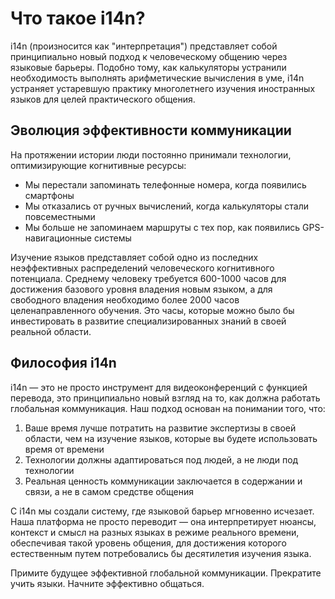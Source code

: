 # Что такое i14n?

i14n (произносится как "интерпретация") представляет собой принципиально новый подход к человеческому общению через языковые барьеры. Подобно тому, как калькуляторы устранили необходимость выполнять арифметические вычисления в уме, i14n устраняет устаревшую практику многолетнего изучения иностранных языков для целей практического общения.

## Эволюция эффективности коммуникации

На протяжении истории люди постоянно принимали технологии, оптимизирующие когнитивные ресурсы:

- Мы перестали запоминать телефонные номера, когда появились смартфоны
- Мы отказались от ручных вычислений, когда калькуляторы стали повсеместными
- Мы больше не запоминаем маршруты с тех пор, как появились GPS-навигационные системы

Изучение языков представляет собой одно из последних неэффективных распределений человеческого когнитивного потенциала. Среднему человеку требуется 600-1000 часов для достижения базового уровня владения новым языком, а для свободного владения необходимо более 2000 часов целенаправленного обучения. Это часы, которые можно было бы инвестировать в развитие специализированных знаний в своей реальной области.

## Философия i14n

i14n — это не просто инструмент для видеоконференций с функцией перевода, это принципиально новый взгляд на то, как должна работать глобальная коммуникация. Наш подход основан на понимании того, что:

1. Ваше время лучше потратить на развитие экспертизы в своей области, чем на изучение языков, которые вы будете использовать время от времени
2. Технологии должны адаптироваться под людей, а не люди под технологии
3. Реальная ценность коммуникации заключается в содержании и связи, а не в самом средстве общения

С i14n мы создали систему, где языковой барьер мгновенно исчезает. Наша платформа не просто переводит — она интерпретирует нюансы, контекст и смысл на разных языках в режиме реального времени, обеспечивая такой уровень общения, для достижения которого естественным путем потребовались бы десятилетия изучения языка.

Примите будущее эффективной глобальной коммуникации. Прекратите учить языки. Начните эффективно общаться.